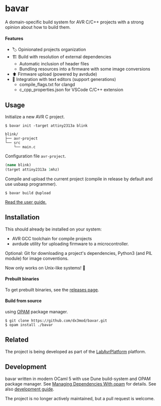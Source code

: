 # bavar

A domain-specific build system for AVR C/C++ projects with a strong opinion about how to build them.

#### Features

- :label: Opinionated projects organization
- :building_construction: Build with resolution of external dependencies
  - Automatic inclusion of header files
  - Bundling resources into a firmware with some image conversions
- :arrow_up: Firmware upload (powered by avrdude)
- :memo: Integration with text editors (support generations)
  - compile_flags.txt for clangd
  - c_cpp_properties.json for VSCode C/C++ extension

<!-- The project is currently in active development. :construction: -->

## Usage

Initialize a new AVR C project.

```console
$ bavar init -target attiny2313a blink
```

```
blink/
├── avr-project
└── src
    └── main.c
```

Configuration file `avr-project`.

```clojure
(name blink)
(target attiny2313a 1mhz)
```

Compile and upload the current project (compile in release by default and use usbasp programmer).

```console
$ bavar build @upload
```

[Read the user guide.](./GUIDE.md)

## Installation

This should already be installed on your system:

- AVR GCC toolchain for compile projects
- avrdude utility for uploading firmware to a microcontroller.

Optional: Git for downloading a project's dependencies, Python3 (and PIL module) for image conventions.

Now only works on Unix-like systems! :construction:

#### Prebuilt binaries

To get prebuilt binaries, see the [releases page](https://github.com/dx3mod/bavar/releases).

#### Build from source

using [OPAM](https://opam.ocaml.org/) package manager.

```console
$ git clone https://github.com/dx3mod/bavar.git
$ opam install ./bavar
```

## Related

The project is being developed as part of the [LabAvrPlatform](https://github.com/dx3mod/LabAvrPlatform) platform.

## Development

bavar written in modern OCaml 5 with use Dune build-system and OPAM package manager.
See [Managing Dependencies With opam](https://ocaml.org/docs/managing-dependencies) for details. See also [development guide](./DEV.md).

The project is no longer actively maintained, but a pull request is welcome.